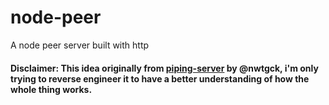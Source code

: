# node-peer
A node peer server built with http


#### Disclaimer: This idea originally from [piping-server](https://github.com/nwtgck/piping-server) by @nwtgck, i'm only trying to reverse engineer it to have a better understanding of how the whole thing works.
